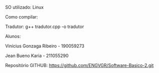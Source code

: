SO utilizado: Linux

Como compilar:

Tradutor: g++ tradutor.cpp -o tradutor

Alunos:

Vinícius Gonzaga Ribeiro - 190059273

Jean Bueno Karia - 211055290

Repositório GITHUB: https://github.com/ENGVGR/Software-Basico-2.git